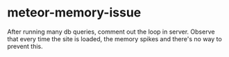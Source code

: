 # meteor-memory-issue

After running many db queries, comment out the loop in server. Observe that every time the site is loaded, the memory spikes and there's no way to prevent this.
